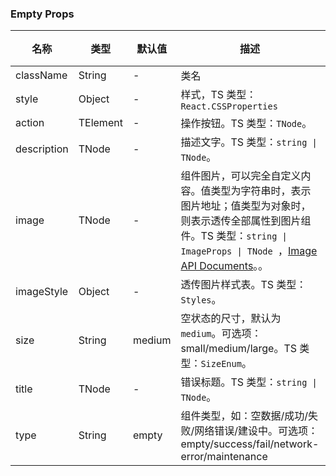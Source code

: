 ### Empty Props

名称 | 类型 | 默认值 | 描述 | 必传
-- | -- | -- | -- | --
className | String | - | 类名 | N
style | Object | - | 样式，TS 类型：`React.CSSProperties` | N
action | TElement | - | 操作按钮。TS 类型：`TNode`。 | N
description | TNode | - | 描述文字。TS 类型：`string \| TNode`。 | N
image | TNode | - | 组件图片，可以完全自定义内容。值类型为字符串时，表示图片地址；值类型为对象时，则表示透传全部属性到图片组件。TS 类型：`string \| ImageProps \| TNode `，[Image API Documents](./image?tab=api)。。 | N
imageStyle | Object | - | 透传图片样式表。TS 类型：`Styles`。 | N
size | String | medium | 空状态的尺寸，默认为 `medium`。可选项：small/medium/large。TS 类型：`SizeEnum`。 | N
title | TNode | - | 错误标题。TS 类型：`string \| TNode`。 | N
type | String | empty | 组件类型，如：空数据/成功/失败/网络错误/建设中。可选项：empty/success/fail/network-error/maintenance | N